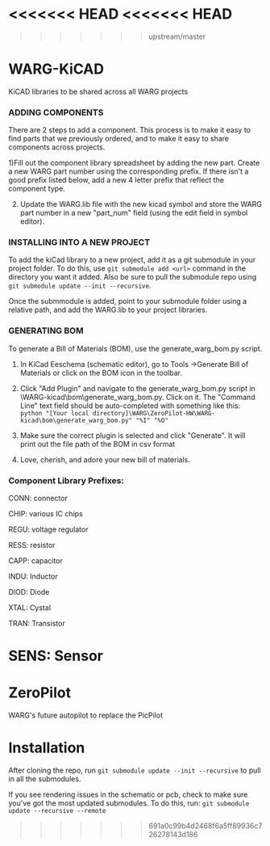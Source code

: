 <<<<<<< HEAD
<<<<<<< HEAD
=======

>>>>>>> upstream/master
# WARG-KiCAD

KiCAD libraries to be shared across all WARG projects


### ADDING COMPONENTS

There are 2 steps to add a component. This process is to make it easy to find parts that we previously ordered, and to make it easy to share components across projects.

1)Fill out the component library spreadsheet by adding the new part. Create a new WARG part number using the corresponding prefix. If there isn't a good prefix listed below, add a new 4 letter prefix that reflect the component type.

2) Update the WARG.lib file with the new kicad symbol and store the WARG part number in a new "part_num" field (using the edit field in symbol editor).


### INSTALLING INTO A NEW PROJECT

To add the kiCad library to a new project, add it as a git submodule in your project folder. To do this, use ```git submodule add <url>``` command in the directory you want it added. Also be sure to pull the submodule repo using ```git submodule update --init --recursive```.

Once the submmodule is added, point to your submodule folder using a relative path, and add the WARG.lib to your project libraries.


### GENERATING BOM

To generate a Bill of Materials (BOM), use the generate_warg_bom.py script.

1. In KiCad Eeschema (schematic editor), go to Tools ->Generate Bill of Materials or click on the BOM icon in the toolbar.

2. Click "Add Plugin" and navigate to the generate_warg_bom.py script in \WARG-kicad\bom\generate_warg_bom.py. Click on it. The "Command Line" text field should be auto-completed with something like this:
 ```python "[Your local directory]\WARG\ZeroPilot-HW\WARG-kicad\bom\generate_warg_bom.py" "%I" "%O"  ```

3. Make sure the correct plugin is selected and click "Generate". It will print out the file path of the BOM in csv format

4. Love, cherish, and adore your new bill of materials.


### Component Library Prefixes:

CONN: connector

CHIP: various IC chips

REGU: voltage regulator

RESS: resistor

CAPP: capacitor

INDU: Inductor

DIOD: Diode

XTAL: Cystal

TRAN: Transistor

SENS: Sensor
=======
# ZeroPilot
WARG's future autopilot to replace the PicPilot

# Installation

After cloning the repo, run `git submodule update --init --recursive` to pull in all the submodules.

If you see rendering issues in the schematic or pcb, check to make sure you've got the most updated submodules. To do this, run: `git submodule update --recursive --remote`
>>>>>>> 691a0c99b4d2468f6a5ff89936c726278143d186
